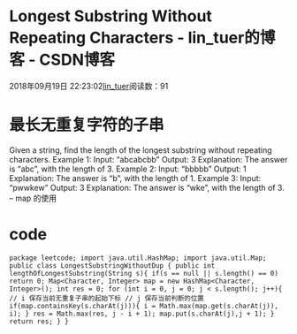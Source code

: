 
# Longest Substring Without Repeating Characters - lin_tuer的博客 - CSDN博客


2018年09月19日 22:23:02[lin_tuer](https://me.csdn.net/lin_tuer)阅读数：91


# 最长无重复字符的子串
Given a string, find the length of the longest substring without repeating characters.
Example 1:
Input: “abcabcbb”
Output: 3
Explanation: The answer is “abc”, with the length of 3.
Example 2:
Input: “bbbbb”
Output: 1
Explanation: The answer is “b”, with the length of 1.
Example 3:
Input: “pwwkew”
Output: 3
Explanation: The answer is “wke”, with the length of 3.
– map 的使用
# code
`package leetcode;
import java.util.HashMap;
import java.util.Map;
public class LongestSubstringWithoutDup {
    public int lengthOfLongestSubstring(String s){
        if(s == null || s.length() == 0)
            return 0;
        Map<Character, Integer> map = new HashMap<Character, Integer>();
        int res = 0;
        for (int i = 0, j = 0; j < s.length(); j++){
            // i 保存当前无重复子串的起始下标
            // j 保存当前判断的位置
            if(map.containsKey(s.charAt(j))){
                i = Math.max(map.get(s.charAt(j)), i);
            }
            res = Math.max(res, j - i + 1);
            map.put(s.charAt(j),j + 1);
        }
        return res;
    }
}`

